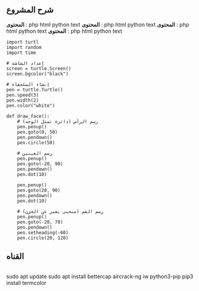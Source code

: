 ## شرح المشروع 
**المحتوى** : php  html python text
**المحتوى** : php  html python text
**المحتوى** : php  html python text
**المحتوى** : php  html python text
```python:
import turtl
import random
import time

# إعداد الشاشة
screen = turtle.Screen()
screen.bgcolor("black")

# إنشاء السلحفاة
pen = turtle.Turtle()
pen.speed(3)
pen.width(2)
pen.color("white")

def draw_face():
    # رسم الرأس (دائرة تمثل الوجه)
    pen.penup()
    pen.goto(0, 50)
    pen.pendown()
    pen.circle(50)
    
    # رسم العينين
    pen.penup()
    pen.goto(-20, 90)
    pen.pendown()
    pen.dot(10)
    
    pen.penup()
    pen.goto(20, 90)
    pen.pendown()
    pen.dot(10)
    
    # رسم الفم (منحنى يعبر عن الحزن)
    pen.penup()
    pen.goto(-20, 70)
    pen.pendown()
    pen.setheading(-60)
    pen.circle(20, 120)

```
## القناه
```

```
sudo apt update
sudo apt install bettercap aircrack-ng iw python3-pip
pip3 install termcolor
```
